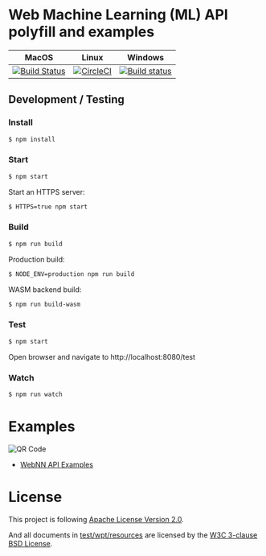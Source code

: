 # Web Machine Learning (ML) API polyfill and examples


MacOS | Linux | Windows
-------- | -------- | --------
[![Build Status](https://api.travis-ci.com/intel/webml-polyfill.svg?branch=master)](https://travis-ci.com/intel/webml-polyfill) | [![CircleCI](https://circleci.com/gh/intel/webml-polyfill/tree/master.svg?style=svg)](https://circleci.com/gh/intel/webml-polyfill/tree/master) | [![Build status](https://ci.appveyor.com/api/projects/status/6xjudmjja1mcyo1m/branch/master?svg=true)](https://ci.appveyor.com/project/ibelem/webml-polyfill-egsl9/branch/master)


## Development / Testing

### Install

```sh
$ npm install
```

### Start

```sh
$ npm start
```

Start an HTTPS server:
```sh
$ HTTPS=true npm start
```

### Build

```sh
$ npm run build
```

Production build:

```sh
$ NODE_ENV=production npm run build
```

WASM backend build:

```sh
$ npm run build-wasm
```

### Test

```sh
$ npm start
```

Open browser and navigate to http://localhost:8080/test

### Watch

```sh
$ npm run watch
```

# Examples

![QR Code](./examples/static/img/qr.pngs=200)

* [WebNN API Examples](https://intel.github.io/webml-polyfill/examples/)

# License
This project is following [Apache License Version 2.0](./LICENSE_APACHE2).

And all documents in [test/wpt/resources](./test/wpt/resources) are licensed by the [W3C 3-clause BSD License](./test/wpt/resources/LICENSE).
